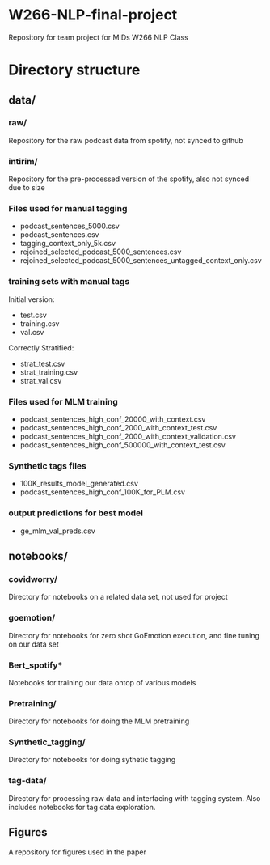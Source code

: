 # W266-NLP-final-project
Repository for team project for MIDs W266 NLP Class

# Directory structure

## data/
### raw/
Repository for the raw podcast data from spotify, not synced to github

### intirim/
Repository for the pre-processed version of the spotify, also not synced due to size

### Files used for manual tagging
- podcast_sentences_5000.csv
- podcast_sentences.csv
- tagging_context_only_5k.csv
- rejoined_selected_podcast_5000_sentences.csv
- rejoined_selected_podcast_5000_sentences_untagged_context_only.csv

### training sets with manual tags

Initial version:
- test.csv
- training.csv
- val.csv

Correctly Stratified:
- strat_test.csv
- strat_training.csv
- strat_val.csv

### Files used for MLM training
- podcast_sentences_high_conf_20000_with_context.csv
- podcast_sentences_high_conf_2000_with_context_test.csv
- podcast_sentences_high_conf_2000_with_context_validation.csv
- podcast_sentences_high_conf_500000_with_context_test.csv

### Synthetic tags files
- 100K_results_model_generated.csv
- podcast_sentences_high_conf_100K_for_PLM.csv

### output predictions for best model
- ge_mlm_val_preds.csv


## notebooks/

### covidworry/
Directory for notebooks on a related data set, not used for project

### goemotion/
Directory for notebooks for zero shot GoEmotion execution, and fine tuning on our data set

### Bert_spotify*
Notebooks for training our data ontop of various models

### Pretraining/
Directory for notebooks for doing the MLM pretraining

### Synthetic_tagging/
Directory for notebooks for doing sythetic tagging

### tag-data/
Directory for processing raw data and interfacing with tagging system.  Also includes notebooks for tag data exploration.

## Figures
A repository for figures used in the paper

